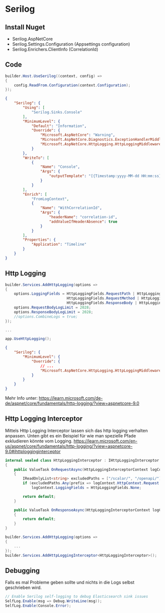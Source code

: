 # Serilog

## Install Nuget

- Serilog.AspNetCore
- Serilog.Settings.Configuration (Appsettings configuration)
- Serilog.Enrichers.ClientInfo (CorrelationId)

## Code

```csharp title="Program.cs"
builder.Host.UseSerilog((context, config) =>
{
    config.ReadFrom.Configuration(context.Configuration);
});
```

```json title="appsettings.json"
{
    "Serilog": {
        "Using": [
            "Serilog.Sinks.Console"
        ],
        "MinimumLevel": {
            "Default": "Information",
            "Override": {
                "Microsoft.AspNetCore": "Warning",
                "Microsoft.AspNetCore.Diagnostics.ExceptionHandlerMiddleware": "Fatal",
                "Microsoft.AspNetCore.HttpLogging.HttpLoggingMiddleware": "Information"
            }
        },
        "WriteTo": [
            {
                "Name": "Console",
                "Args": {
                    "outputTemplate": "[{Timestamp:yyyy-MM-dd HH:mm:ss} {Level:u3}] ({CorrelationId}) {Message}{NewLine}{Exception}"
                }
            }
        ],
        "Enrich": [
            "FromLogContext",
            {
                "Name": "WithCorrelationId",
                "Args": {
                    "headerName": "correlation-id",
                    "addValueIfHeaderAbsence": true
                }
            }
        ],
        "Properties": {
            "Application": "Timeline"
        }
    }
}
```

## Http Logging

```csharp title="Program.cs"
builder.Services.AddHttpLogging(options =>
{
    options.LoggingFields = HttpLoggingFields.RequestPath | HttpLoggingFields.RequestBody |
                            HttpLoggingFields.RequestMethod | HttpLoggingFields.RequestQuery |
                            HttpLoggingFields.ResponseBody | HttpLoggingFields.Duration;
    options.RequestBodyLogLimit = 2028;
    options.ResponseBodyLogLimit = 2028;
    //options.CombineLogs = true;
});

...

app.UseHttpLogging();
```

```json lines title="appsettings.json"
{
    "Serilog": {
        "MinimumLevel": {
            "Override": {
                // ...
                "Microsoft.AspNetCore.HttpLogging.HttpLoggingMiddleware": "Information"
            }
        }
    }
}
```

Mehr Info unter: https://learn.microsoft.com/de-de/aspnet/core/fundamentals/http-logging/?view=aspnetcore-9.0

## Http Logging Interceptor

Mittels Http Logging Interceptor lassen sich das http logging verhalten anpassen.
Unten gibt es ein Beispiel für wie man spezielle Pfade exkludieren könnte vom Logging.
https://learn.microsoft.com/en-us/aspnet/core/fundamentals/http-logging/?view=aspnetcore-9.0#ihttplogginginterceptor

```csharp title="HttpLoggingInterceptor.cs"
internal sealed class HttpLoggingInterceptor : IHttpLoggingInterceptor
{
    public ValueTask OnRequestAsync(HttpLoggingInterceptorContext logContext)
    {
        IReadOnlyList<string> excludedPaths = ["/scalar/", "/openapi/"];
        if (excludedPaths.Any(prefix => logContext.HttpContext.Request.Path.Value?.StartsWith(prefix) ?? false))
            logContext.LoggingFields = HttpLoggingFields.None;

        return default;
    }

    public ValueTask OnResponseAsync(HttpLoggingInterceptorContext logContext)
    {
        return default;
    }
}
```

```csharp title="Program.cs"
builder.Services.AddHttpLogging(options =>
{
    ...
});
builder.Services.AddHttpLoggingInterceptor<HttpLoggingInterceptor>();
```

## Debugging

Falls es mal Probleme geben sollte und nichts in die Logs selbst geschrieben wird.

```csharp title="Program.cs"
// Enable Serilog self-logging to debug Elasticsearch sink issues
SelfLog.Enable(msg => Debug.WriteLine(msg));
SelfLog.Enable(Console.Error);
```